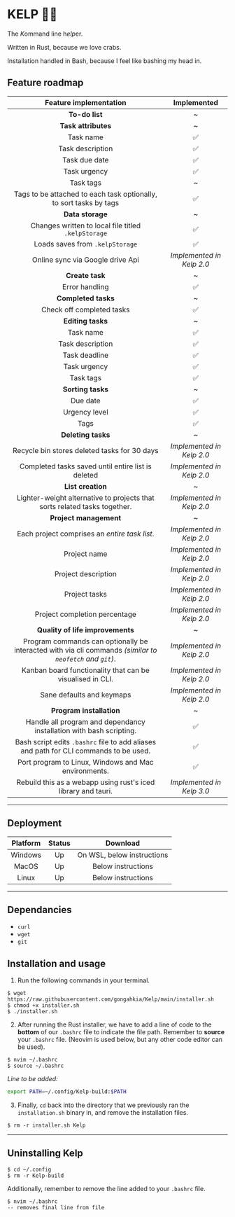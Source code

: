 # KELP 🌿🌊

The *K*ommand line h*elp*er.

Written in Rust, because we love crabs.

Installation handled in Bash, because I feel like bashing my head in.

## Feature roadmap

| Feature implementation | Implemented |
| :---: | :---: | 
| **To-do list** | ~ |
| **Task attributes** | ~  |
| Task name | ✅ |
| Task description | ✅ |
| Task due date | ✅ |
| Task urgency | ✅ |
| Task tags | ~  |
| Tags to be attached to each task optionally, to sort tasks by tags | ✅ |
| **Data storage** | ~ |
| Changes written to local file titled `.kelpStorage` | ✅ |
| Loads saves from `.kelpStorage` | ✅ |
| Online sync via Google drive Api | *Implemented in Kelp 2.0* |
| **Create task** | ~ |
| Error handling | ✅ |
| **Completed tasks** | ~ |
| Check off completed tasks | ✅ |
| **Editing tasks** | ~ |
| Task name | ✅ |
| Task description | ✅ |
| Task deadline | ✅ |
| Task urgency | ✅ | 
| Task tags | ✅ |
| **Sorting tasks** | ~ |
| Due date | ✅ |
| Urgency level | ✅ |
| Tags | ✅ |
| **Deleting tasks** | ~ |
| Recycle bin stores deleted tasks for 30 days | *Implemented in Kelp 2.0* |
| Completed tasks saved until entire list is deleted | *Implemented in Kelp 2.0* |
| **List creation** | ~ |
| Lighter-weight alternative to projects that sorts related tasks together. | *Implemented in Kelp 2.0* |
| **Project management** | ~ |
| Each project comprises an *entire task list*. | *Implemented in Kelp 2.0* |
| Project name | *Implemented in Kelp 2.0* |
| Project description | *Implemented in Kelp 2.0* |
| Project tasks | *Implemented in Kelp 2.0* |
| Project completion percentage | *Implemented in Kelp 2.0* |
| **Quality of life improvements** | ~ |
| Program commands can optionally be interacted with via cli commands *(similar to `neofetch` and `git`)*. | *Implemented in Kelp 2.0* |
| Kanban board functionality that can be visualised in CLI. | *Implemented in Kelp 2.0* |
| Sane defaults and keymaps | *Implemented in Kelp 2.0* |
| **Program installation** | ~ |
| Handle all program and dependancy installation with bash scripting. | ✅ |
| Bash script edits `.bashrc` file to add aliases and path for CLI commands to be used. | ✅ |
| Port program to Linux, Windows and Mac environments. | ✅ |
| Rebuild this as a webapp using rust's iced library and tauri. | *Implemented in Kelp 3.0* |

---

## Deployment 

| Platform | Status | Download |
| :---: | :---: | :---: |
| Windows | Up | On WSL, below instructions |
| MacOS | Up | Below instructions |
| Linux | Up | Below instructions |

---

## Dependancies

* `curl`
* `wget`
* `git`

## Installation and usage

1. Run the following commands in your terminal.

```console
$ wget https://raw.githubusercontent.com/gongahkia/Kelp/main/installer.sh
$ chmod +x installer.sh
$ ./installer.sh
```

2. After running the Rust installer, we have to add a line of code to the **bottom** of our `.bashrc` file to indicate the file path. Remember to **source** your `.bashrc` file. (Neovim is used below, but any other code editor can be used).

```console
$ nvim ~/.bashrc
$ source ~/.bashrc
```

*Line to be added:* 

```bash
export PATH=~/.config/Kelp-build:$PATH
```

3. Finally, `cd` back into the directory that we previously ran the `installation.sh` binary in, and remove the installation files.

```console
$ rm -r installer.sh Kelp
```

---

## Uninstalling Kelp

```console
$ cd ~/.config
$ rm -r Kelp-build
```

Additionally, remember to remove the line added to your `.bashrc` file. 

```console
$ nvim ~/.bashrc
-- removes final line from file
```
